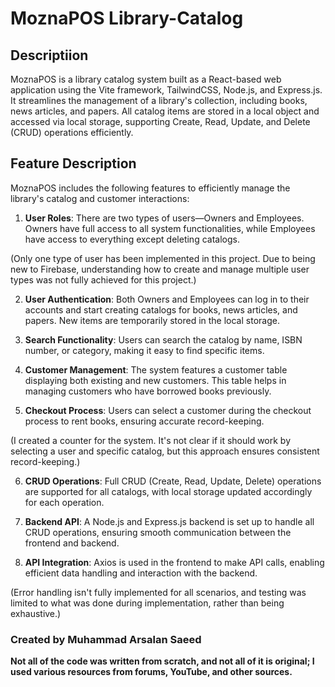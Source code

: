 # MoznaPOS Library-Catalog

## Descriptiion

MoznaPOS is a library catalog system built as a React-based web application using the Vite framework, TailwindCSS, Node.js, and Express.js. It streamlines the management of a library's collection, including books, news articles, and papers. All catalog items are stored in a local object and accessed via local storage, supporting Create, Read, Update, and Delete (CRUD) operations efficiently.

## Feature Description

MoznaPOS includes the following features to efficiently manage the library's catalog and customer interactions:

1. **User Roles**: There are two types of users—Owners and Employees. Owners have full access to all system functionalities, while Employees have access to everything except deleting catalogs.

(Only one type of user has been implemented in this project. Due to being new to Firebase, understanding how to create and manage multiple user types was not fully achieved for this project.)

2. **User Authentication**: Both Owners and Employees can log in to their accounts and start creating catalogs for books, news articles, and papers. New items are temporarily stored in the local storage.

3. **Search Functionality**: Users can search the catalog by name, ISBN number, or category, making it easy to find specific items.

4. **Customer Management**: The system features a customer table displaying both existing and new customers. This table helps in managing customers who have borrowed books previously.

5. **Checkout Process**: Users can select a customer during the checkout process to rent books, ensuring accurate record-keeping.

(I created a counter for the system. It's not clear if it should work by selecting a user and specific catalog, but this approach ensures consistent record-keeping.)

6. **CRUD Operations**: Full CRUD (Create, Read, Update, Delete) operations are supported for all catalogs, with local storage updated accordingly for each operation.

7. **Backend API**: A Node.js and Express.js backend is set up to handle all CRUD operations, ensuring smooth communication between the frontend and backend.

8. **API Integration**: Axios is used in the frontend to make API calls, enabling efficient data handling and interaction with the backend.

(Error handling isn't fully implemented for all scenarios, and testing was limited to what was done during implementation, rather than being exhaustive.)

### Created by Muhammad Arsalan Saeed

**Not all of the code was written from scratch, and not all of it is original; I used various resources from forums, YouTube, and other sources.**
